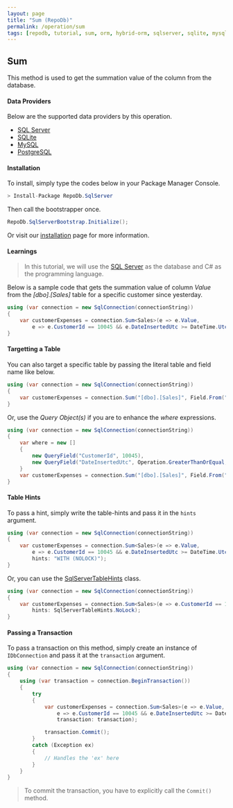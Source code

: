 ```yaml
---
layout: page
title: "Sum (RepoDb)"
permalink: /operation/sum
tags: [repodb, tutorial, sum, orm, hybrid-orm, sqlserver, sqlite, mysql, postgresql]
---
```


## Sum

This method is used to get the summation value of the column from the database.

#### Data Providers

Below are the supported data providers by this operation.

- [SQL Server](https://www.nuget.org/packages/RepoDb.SqlServer)
- [SQLite](https://www.nuget.org/packages/RepoDb.SqLite)
- [MySQL](https://www.nuget.org/packages/RepoDb.MySql)
- [PostgreSQL](https://www.nuget.org/packages/RepoDb.PostgreSql)

#### Installation

To install, simply type the codes below in your Package Manager Console.

```csharp
> Install-Package RepoDb.SqlServer
```

Then call the bootstrapper once.

```csharp
RepoDb.SqlServerBootstrap.Initialize();
```

Or visit our [installation](/tutorials/installation) page for more information.

#### Learnings

> In this tutorial, we will use the [SQL Server](https://www.nuget.org/packages/RepoDb.SqlServer) as the database and C# as the programming language.

Below is a sample code that gets the summation value of column *Value* from the *[dbo].[Sales]* table for a specific customer since yesterday.

```csharp
using (var connection = new SqlConnection(connectionString))
{
	var customerExpenses = connection.Sum<Sales>(e => e.Value,
		e => e.CustomerId == 10045 && e.DateInsertedUtc >= DateTime.UtcNow.Date.AddDays(-1));
}
```

#### Targetting a Table

You can also target a specific table by passing the literal table and field name like below.

```csharp
using (var connection = new SqlConnection(connectionString))
{
	var customerExpenses = connection.Sum("[dbo].[Sales]", Field.From("Value"), new { State = "Michigan" });
}
```

Or, use the *Query Object(s)* if you are to enhance the *where* expressions.

```csharp
using (var connection = new SqlConnection(connectionString))
{
	var where = new []
	{
		new QueryField("CustomerId", 10045),
		new QueryField("DateInsertedUtc", Operation.GreaterThanOrEqual, DateTime.UtcNow.Date.AddDays(-1))
	}
	var customerExpenses = connection.Sum("[dbo].[Sales]", Field.From("Value"), where: where);
}
```

#### Table Hints

To pass a hint, simply write the table-hints and pass it in the `hints` argument.

```csharp
using (var connection = new SqlConnection(connectionString))
{
	var customerExpenses = connection.Sum<Sales>(e => e.Value,
		e => e.CustomerId == 10045 && e.DateInsertedUtc >= DateTime.UtcNow.Date.AddDays(-1),
		hints: "WITH (NOLOCK)");
}
```

Or, you can use the [SqlServerTableHints](/class/SqlServerTableHints) class.

```csharp
using (var connection = new SqlConnection(connectionString))
{
	var customerExpenses = connection.Sum<Sales>(e => e.CustomerId == 10045 && e.DateInsertedUtc >= DateTime.UtcNow.Date.AddDays(-1),
		hints: SqlServerTableHints.NoLock);
}
```

#### Passing a Transaction

To pass a transaction on this method, simply create an instance of `IDbConnection` and pass it at the `transaction` argument.

```csharp
using (var connection = new SqlConnection(connectionString))
{
	using (var transaction = connection.BeginTransaction())
	{
		try
		{
			var customerExpenses = connection.Sum<Sales>(e => e.Value,
				e => e.CustomerId == 10045 && e.DateInsertedUtc >= DateTime.UtcNow.Date.AddDays(-1),
				transaction: transaction);

			transaction.Commit();
		}
		catch (Exception ex)
		{
			// Handles the 'ex' here
		}
	}
}
```

> To commit the transaction, you have to explicitly call the `Commit()` method.


